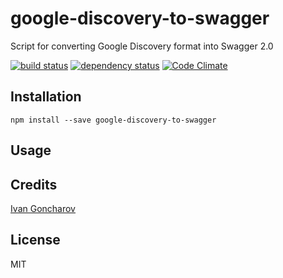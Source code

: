 # google-discovery-to-swagger

Script for converting Google Discovery format into Swagger 2.0

[![build status](https://secure.travis-ci.org/APIs-guru/google-discovery-to-swagger.svg)](http://travis-ci.org/APIs-guru/google-discovery-to-swagger)
[![dependency status](https://david-dm.org/APIs-guru/google-discovery-to-swagger.svg)](https://david-dm.org/APIs-guru/google-discovery-to-swagger)
[![Code Climate](https://codeclimate.com/github/APIs-guru/google-discovery-to-swagger/badges/gpa.svg)](https://codeclimate.com/github/APIs-guru/google-discovery-to-swagger)

## Installation

```
npm install --save google-discovery-to-swagger
```

## Usage

## Credits
[Ivan Goncharov](https://github.com/IvanGoncharov/)

## License

MIT
